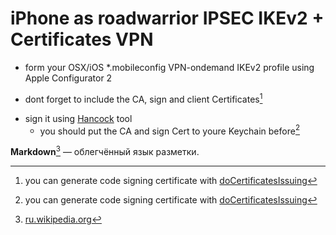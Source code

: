
# iPhone as roadwarrior IPSEC IKEv2 + Certificates VPN
- form your OSX/iOS *.mobileconfig VPN-ondemand IKEv2 profile using Apple Configurator 2
 * dont forget to include the CA, sign and client Certificates[^cert] 
- sign it using [Hancock](https://github.com/JeremyAgost/Hancock/tree/master) tool 
  * you should put the CA and sign Cert to youre Keychain before[^cert]

**Markdown**[^wiki_markdown] — облегчённый язык разметки.
[^wiki_markdown]: [ru.wikipedia.org](/wiki/Markdown "ru.wikipedia.org")

[^cert]: you can generate code signing certificate with [doCertificatesIssuing](https://github.com/Defm/mikrobackups/blob/master/scripts/doCertificatesIssuing.rsc.txt)
